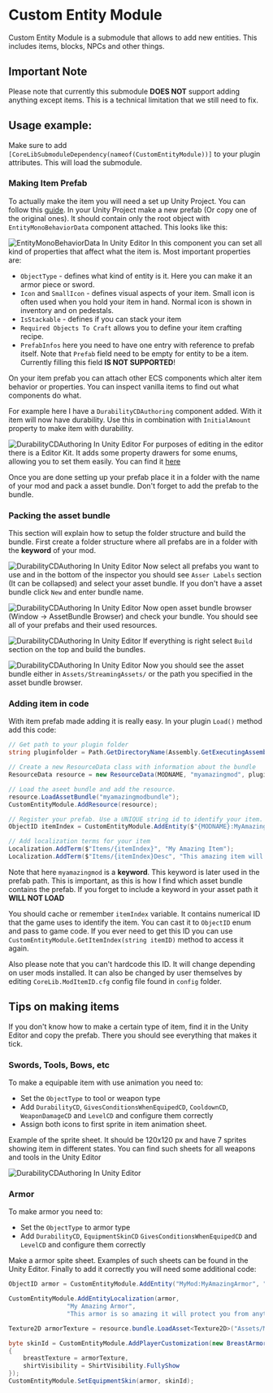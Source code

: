 # Custom Entity Module
Custom Entity Module is a submodule that allows to add new entities. This includes items, blocks, NPCs and other things. 

## Important Note
Please note that currently this submodule <b>DOES NOT</b> support adding anything except items. This is a technical limitation that we still need to fix. 

## Usage example:
Make sure to add `[CoreLibSubmoduleDependency(nameof(CustomEntityModule))]` to your plugin attributes. This will load the submodule.

### Making Item Prefab
To actually make the item you will need a set up Unity Project. You can follow this [guide](https://github.com/CoreKeeperMods/Getting-Started/wiki/Getting-The-Assets-In-Unity).
In your Unity Project make a new prefab (Or copy one of the original ones). It should contain only the root object with `EntityMonoBehaviorData` component attached. This looks like this:

![EntityMonoBehaviorData In Unity Editor](./documentation/EntityMonoBehaviorData.png)
In this component you can set all kind of properties that affect what the item is. Most important properties are:

- `ObjectType` - defines what kind of entity is it. Here you can make it an armor piece or sword.
- `Icon` and `SmallIcon` - defines visual aspects of your item. Small icon is often used when you hold your item in hand. Normal icon is shown in inventory and on pedestals.
- `IsStackable` - defines if you can stack your item
- `Required Objects To Craft` allows you to define your item crafting recipe.
- `PrefabInfos` here you need to have one entry with reference to prefab itself. Note that `Prefab` field need to be empty for entity to be a item. Currently filling this field <b>IS NOT SUPPORTED</b>!

On your item prefab you can attach other ECS components which alter item behavior or properties. You can inspect vanilla items to find out what components do what.

For example here I have a `DurabilityCDAuthoring` component added. With it item will now have durability. Use this in combination with `InitialAmount` property to make item with durability.

![DurabilityCDAuthoring In Unity Editor](./documentation/DurabilityComponent.png)
For purposes of editing in the editor there is a Editor Kit. It adds some property drawers for some enums, allowing you to set them easily. You can find it [here](../../../EditorKit/)

Once you are done setting up your prefab place it in a folder with the name of your mod and pack a asset bundle. Don't forget to add the prefab to the bundle.

### Packing the asset bundle

This section will explain how to setup the folder structure and build the bundle. First create a folder structure where all prefabs are in a folder with the <b>keyword</b> of your mod.

![DurabilityCDAuthoring In Unity Editor](./documentation/folderStructure.png)
Now select all prefabs you want to use and in the bottom of the inspector you should see `Asser Labels` section (It can be collapsed) and select your asset bundle. If you don't have a asset bundle click `New` and enter bundle name.

![DurabilityCDAuthoring In Unity Editor](./documentation/assignTheBundle.png)
Now open asset bundle browser (Window -> AssetBundle Browser) and check your bundle. You should see all of your prefabs and their used resources.

![DurabilityCDAuthoring In Unity Editor](./documentation/bundleBrowser.png)
If everything is right select `Build` section on the top and build the bundles.

![DurabilityCDAuthoring In Unity Editor](./documentation/BuildIT.png)
Now you should see the asset bundle either in `Assets/StreamingAssets/` or the path you specified in the asset bundle browser.

### Adding item in code

With item prefab made adding it is really easy. In your plugin `Load()` method add this code:
```c#
// Get path to your plugin folder
string pluginfolder = Path.GetDirectoryName(Assembly.GetExecutingAssembly().Location);

// Create a new ResourceData class with information about the bundle
ResourceData resource = new ResourceData(MODNAME, "myamazingmod", pluginfolder);

// Load the aseet bundle and add the resource.
resource.LoadAssetBundle("myamazingmodbundle");
CustomEntityModule.AddResource(resource);

// Register your prefab. Use a UNIQUE string id to identify your item. I recommend to include your mod name in the ID.
ObjectID itemIndex = CustomEntityModule.AddEntity($"{MODNAME}:MyAmazingItem", "Assets/myamazingmod/Prefab/MyAmazingItem.prefab");

// Add localization terms for your item
Localization.AddTerm($"Items/{itemIndex}", "My Amazing Item");
Localization.AddTerm($"Items/{itemIndex}Desc", "This amazing item will change the world!");
```
Note that here `myamazingmod` is a <b>keyword</b>. This keyword is later used in the prefab path. This is important, as this is how I find which asset bundle contains the prefab. If you forget to include a keyword in your asset path it <b>WILL NOT LOAD</b>

You should cache or remember `itemIndex` variable. It contains numerical ID that the game uses to identify the item. You can cast it to `ObjectID` enum and pass to game code.
If you ever need to get this ID you can use `CustomEntityModule.GetItemIndex(string itemID)` method to access it again.

Also please note that you can't hardcode this ID. It will change depending on user mods installed. It can also be changed by user themselves by editing `CoreLib.ModItemID.cfg` config file found in `config` folder. 

## Tips on making items
If you don't know how to make a certain type of item, find it in the Unity Editor and copy the prefab. There you should see everything that makes it tick.

### Swords, Tools, Bows, etc
To make a equipable item with use animation you need to:
- Set the `ObjectType` to tool or weapon type
- Add `DurabilityCD`, `GivesConditionsWhenEquipedCD`, `CooldownCD`, `WeaponDamageCD` and `LevelCD` and configure them correctly
- Assign both icons to first sprite in item animation sheet.

Example of the sprite sheet. It should be 120x120 px and have 7 sprites showing item in different states. You can find such sheets for all weapons and tools in the Unity Editor

![DurabilityCDAuthoring In Unity Editor](./documentation/SwordExample.png)

### Armor

To make armor you need to:
- Set the `ObjectType` to armor type
- Add `DurabilityCD`, `EquipmentSkinCD` `GivesConditionsWhenEquipedCD` and `LevelCD` and configure them correctly

Make a armor spite sheet. Examples of such sheets can be found in the Unity Editor.
Finally to add it correctly you will need some additional code:
```c#
ObjectID armor = CustomEntityModule.AddEntity("MyMod:MyAmazingArmor", "Assets/MyMod/Items/MyAmazingArmor");

CustomEntityModule.AddEntityLocalization(armor,
                "My Amazing Armor",
                "This armor is so amazing it will protect you from anything");

Texture2D armorTexture = resource.bundle.LoadAsset<Texture2D>("Assets/MyMod/Textures/myarmorsheet.png");

byte skinId = CustomEntityModule.AddPlayerCustomization(new BreastArmorSkin()
{
    breastTexture = armorTexture,
    shirtVisibility = ShirtVisibility.FullyShow
});
CustomEntityModule.SetEquipmentSkin(armor, skinId);
```
